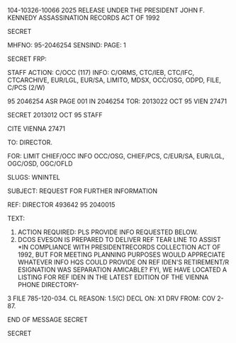 104-10326-10066 2025 RELEASE UNDER THE PRESIDENT JOHN F. KENNEDY ASSASSINATION RECORDS ACT OF 1992

SECRET

MHFNO: 95-2046254 SENSIND: PAGE: 1

SECRET FRP:

STAFF
ACTION: C/OCC (117) INFO: C/ORMS, CTC/IEB, CTC/IFC, CTCARCHIVE, EUR/LGL,
EUR/SA, LIMITO, MDSX, OCC/OSG, ODPD, FILE, C/PCS (2/W)

95 2046254 ASR PAGE 001 IN 2046254
TOR: 2013022 OCT 95 VIEN 27471

SECRET 2013012 OCT 95 STAFF

CITE VIENNA 27471

TO: DIRECTOR.

FOR: LIMIT CHIEF/OCC INFO OCC/OSG, CHIEF/PCS, C/EUR/SA, EUR/LGL,
OGC/OSD, OGC/OFLD

SLUGS: WNINTEL

SUBJECT: REQUEST FOR FURTHER INFORMATION

REF: DIRECTOR 493642 95 2040015

TEXT:
1. ACTION REQUIRED: PLS PROVIDE INFO REQUESTED BELOW.
2. DCOS EVESON IS PREPARED TO DELIVER REF TEAR LINE TO ASSIST
*IN COMPLIANCE WITH PRESIDENT<JFK ASSASSINATION>RECORDS COLLECTION
ACT OF 1992, BUT FOR MEETING PLANNING PURPOSES WOULD APPRECIATE
WHATEVER INFO HQS COULD PROVIDE ON REF IDEN'S RETIREMENT/R
ESIGNATION WAS SEPARATION AMICABLE? FYI, WE HAVE LOCATED A
LISTING FOR REF IDEN IN THE LATEST EDITION OF THE VIENNA PHONE
DIRECTORY-

3 FILE 785-120-034.
CL REASON: 1.5(C) DECL ON: X1 DRV FROM: COV 2-87.

END OF MESSAGE
SECRET

SECRET